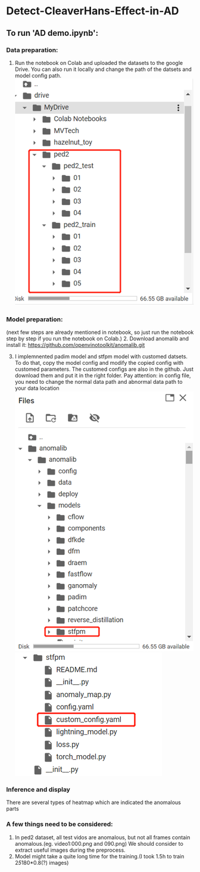 # Detect-CleaverHans-Effect-in-AD

## To run 'AD demo.ipynb':

### Data preparation:

1. Run the notebook on Colab and uploaded the datasets to the google Drive. You can also run it locally and change the path of the datsets and model config path.
![datapath](/demopicture/path3.png)

### Model preparation: 
(next few steps are already mentioned in notebook, so just run the notebook step by step if you run the notebook on Colab.)
2. Download anomalib and install it: https://github.com/openvinotoolkit/anomalib.git

3. I implemnented padim model and stfpm model with customed datsets. To do that, copy the model config and modify the copied config with customed parameters.
The customed configs are also in the github. Just download them and put it in the right folder. Pay attention: in config file, you need to change the normal data path and abnormal data path to your data location ![model file structure1](/demopicture/path1.png) ![structure](/demopicture/path2.png)

### Inference and display
There are several types of heatmap which are indicated the anomalous parts

### A few things need to be considered:
1. In ped2 dataset, all test vidos are anomalous, but not all frames contain anomalous.(eg. video1:000.png and 090.png) We should consider to extract useful images during the preprocess.
2. Model might take a quite long time for the training.(I took 1.5h to train 2*5*180*0.8(?) images)
